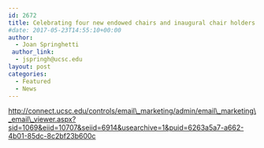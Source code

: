 ```yaml
---
id: 2672
title: Celebrating four new endowed chairs and inaugural chair holders
#date: 2017-05-23T14:55:10+00:00
author:
  - Joan Springhetti
 author_link:
  - jspringh@ucsc.edu
layout: post
categories:
  - Featured
  - News
---
```

http://connect.ucsc.edu/controls/email\_marketing/admin/email\_marketing\_email\_viewer.aspx?sid=1069&eiid=10707&seiid=6914&usearchive=1&puid=6263a5a7-a662-4b01-85dc-8c2bf23b600c